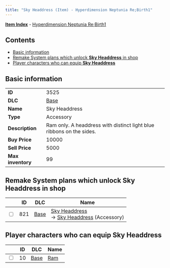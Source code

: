 ```yaml
---
title: "Sky Headdress (Item) - Hyperdimension Neptunia Re;Birth1"
---
```


[**Item Index**](/neptunia/rb1/item/index.html) - [Hyperdimension Neptunia Re;Birth1](/neptunia/rb1)

## Contents

- [Basic information](#basic-information)
- [Remake System plans which unlock **Sky Headdress** in shop](#remake-system-plans-which-unlock-sky-headdress-in-shop)
- [Player characters who can equip **Sky Headdress**](#player-characters-who-can-equip-sky-headdress)

## Basic information

|   |   |
| -- | -- |
| **ID** | 3525 |
| **DLC** | [Base](/neptunia/rb1/dlc/1-base.html) |
| **Name** | Sky Headdress |
| **Type** | Accessory |
| **Description** | Ram only. A headdress with distinct light blue ribbons on the sides. |
| **Buy Price** | 10000 |
| **Sell Price** | 5000 |
| **Max inventory** | 99 |

## Remake System plans which unlock **Sky Headdress** in shop

|    | ID | DLC | Name |
| -- | -- | --- | ---- |
| <input type="checkbox" id="rb1-remake-1-821" class="trackbox" /> | 821 | [Base](/neptunia/rb1/dlc/1-base.html) | [Sky Headdress](/neptunia/rb1/remake/1-821-sky-headdress.html)<br />→ [Sky Headdress](/neptunia/rb1/item/1-3525-sky-headdress.html) (Accessory) |

## Player characters who can equip **Sky Headdress**

|    | ID | DLC | Name |
| -- | -- | --- | ---- |
| <input type="checkbox" id="rb1-player-1-10" class="trackbox" /> | 10 | [Base](/neptunia/rb1/dlc/1-base.html) | [Ram](/neptunia/rb1/player/1-10-ram.html) |